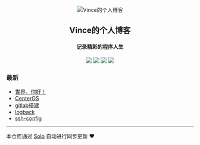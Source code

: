 <p align="center"><img alt="Vince的个人博客" src="https://static.b3log.org/images/brand/solo-32.png"></p><h2 align="center">
Vince的个人博客
</h2>

<h4 align="center">记录精彩的程序人生</h4>
<p align="center"><a title="Vince的个人博客" target="_blank" href="https://github.com/vinceyanghuan/solo-blog"><img src="https://img.shields.io/github/last-commit/vinceyanghuan/solo-blog.svg?style=flat-square&color=FF9900"></a>
<a title="GitHub repo size in bytes" target="_blank" href="https://github.com/vinceyanghuan/solo-blog"><img src="https://img.shields.io/github/repo-size/vinceyanghuan/solo-blog.svg?style=flat-square"></a>
<a title="Solo Version" target="_blank" href="https://github.com/b3log/solo/releases"><img src="https://img.shields.io/badge/solo-3.6.5-f1e05a.svg?style=flat-square&color=blueviolet"></a>
<a title="Hits" target="_blank" href="https://github.com/b3log/hits"><img src="https://hits.b3log.org/vinceyanghuan/solo-blog.svg"></a></p>

### 最新

* [世界，你好！](http://blog.vinceyang.top/hello-solo)
* [CenterOS](http://blog.vinceyang.top/articles/2019/09/28/1571280299686.html)
* [gitlab搭建](http://blog.vinceyang.top/articles/2019/09/27/1571280300157.html)
* [logback](http://blog.vinceyang.top/articles/2019/04/24/1571280298967.html)
* [ssh-config](http://blog.vinceyang.top/articles/2019/04/21/1571280300636.html)



---

本仓库通过 [Solo](https://github.com/b3log/solo) 自动进行同步更新 ❤️ 